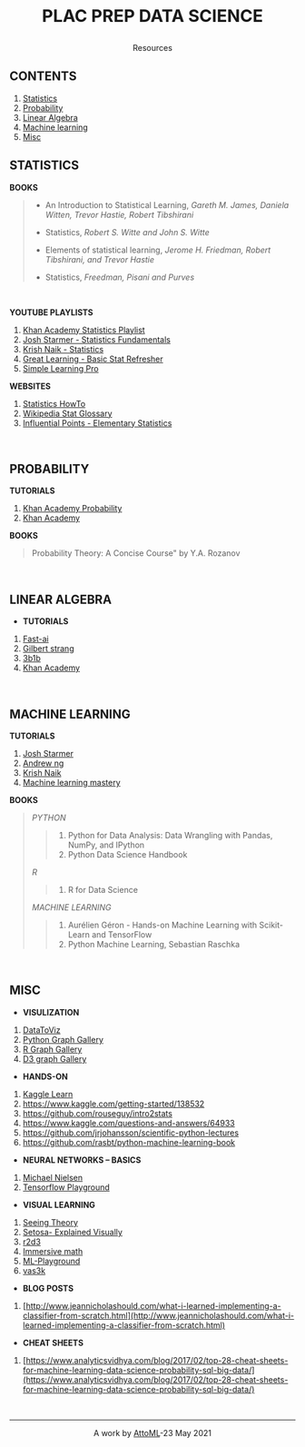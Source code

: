 

<p style="text-align: center;font-size:30px;"><b> PLAC PREP DATA SCIENCE </b></p>
<p style="text-align: center;">Resources</p>




## CONTENTS
1.	[Statistics](#statistics)
2.	[Probability](#probability)
3.	[Linear Algebra](#linear-algebra)
4.	[Machine learning](#machine-learning)
5.	[Misc](#misc)

## STATISTICS

**BOOKS**

>
> * An Introduction to Statistical Learning, _Gareth M. James, Daniela Witten, Trevor Hastie, Robert Tibshirani_
>
> * Statistics, _Robert S. Witte and John S. Witte_
> 
> * Elements of statistical learning, _Jerome H. Friedman, Robert Tibshirani, and Trevor Hastie_
> 
> * Statistics,  _Freedman, Pisani and Purves_
>	

<br>

**YOUTUBE PLAYLISTS**

1. [Khan Academy Statistics Playlist](https://www.youtube.com/playlist?list=PL1328115D3D8A2566)
2. [Josh Starmer - Statistics Fundamentals](https://www.youtube.com/playlist?list=PLblh5JKOoLUK0FLuzwntyYI10UQFUhsY9])
3. [Krish Naik - Statistics](https://www.youtube.com/playlist?list=PLZoTAELRMXVMhVyr3Ri9IQ-t5QPBtxzJO])
4. [Great Learning - Basic Stat Refresher](https://www.youtube.com/watch?v=Vfo5le26IhY)
5. [Simple Learning Pro](https://www.youtube.com/playlist?list=PL0KQuRyPJoe6KjlUM6iNYgt8d0DwI-IGR])


**WEBSITES**

1. [Statistics HowTo](https://www.statisticshowto.com/)
2. [Wikipedia Stat Glossary](https://en.wikipedia.org/wiki/Glossary_of_probability_and_statistics)
3. [Influential Points - Elementary Statistics](https://influentialpoints.com/Training/Elementary-statistics.htm)
 
<br>


## PROBABILITY

**TUTORIALS**

1. [Khan Academy Probability](https://www.youtube.com/playlist?list=PLC58778F28211FA19)
2. [Khan Academy](https://www.youtube.com/channel/UCRXuOXLW3LcQLWvxbZiIZ0w/playlists)


**BOOKS**

> Probability Theory: A Concise Course" by Y.A. Rozanov

<br>

## LINEAR ALGEBRA

* **TUTORIALS**
1. [Fast-ai](https://github.com/fastai/numerical-linearalgebra/blob/master/README.md)
2. [Gilbert strang](https://www.youtube.com/playlist?list=PL221E2BBF13BECF6C)
3. [3b1b](https://www.youtube.com/playlist?list=PLZHQObOWTQDPD3MizzM2xVFitgF8hE_ab)
4. [Khan Academy](https://www.youtube.com/watch?v=xyAuNHPsq-g&list=PLFD0EB975BA0CC1E0)

<br>

## MACHINE LEARNING

**TUTORIALS**
1. [Josh Starmer](https://www.youtube.com/playlist?list=PLblh5JKOoLUICTaGLRoHQDuF_7q2GfuJF)
2. [Andrew ng](https://www.youtube.com/playlist?list=PLLssT5z_DsK-h9vYZkQkYNWcItqhlRJLN)
3. [Krish Naik](https://www.youtube.com/playlist?list=PLZoTAELRMXVPBTrWtJkn3wWQxZkmTXGwe)
4. [Machine learning mastery](https://machinelearningmastery.com/start-here/)


**BOOKS** 

> *PYTHON*
> 
>> 1. Python for Data Analysis: Data Wrangling with Pandas, NumPy, and IPython 
>> 2. Python Data Science Handbook
>
> *R*
>> 1.	R for Data Science
>
> *MACHINE LEARNING*
>> 1. Aurélien Géron - Hands-on Machine Learning with Scikit-Learn and TensorFlow
>> 2. Python Machine Learning, Sebastian Raschka   

<br>


## MISC


* **VISULIZATION**
1. [DataToViz](https://www.data-to-viz.com/)
2. [Python Graph Gallery](https://www.python-graph-gallery.com/)
3. [R Graph Gallery](https://www.r-graph-gallery.com/)
4. [D3 graph Gallery](https://www.d3-graph-gallery.com/)


* **HANDS-ON**
1. [Kaggle Learn](https://www.kaggle.com/learn)
2. <https://www.kaggle.com/getting-started/138532>
3. <https://github.com/rouseguy/intro2stats>
4. <https://www.kaggle.com/questions-and-answers/64933>
5. <https://github.com/jrjohansson/scientific-python-lectures>
6. <https://github.com/rasbt/python-machine-learning-book>


* **NEURAL NETWORKS – BASICS**
1. [Michael Nielsen](http://neuralnetworksanddeeplearning.com/)
2. [Tensorflow Playground](https://playground.tensorflow.org)


* **VISUAL LEARNING**
1. [Seeing Theory](https://seeing-theory.brown.edu/)
2. [Setosa- Explained Visually](https://setosa.io/ev/)
3. [r2d3](https://www.r2d3.us/visual-intro-to-machine-learning-part-1/)
4. [Immersive math](https://immersivemath.com/ila/)
5. [ML-Playground](https://ml-playground.com/)
6. [vas3k](https://vas3k.com/blog/machine_learning/)


* **BLOG POSTS**
1. [http://www.jeannicholashould.com/what-i-learned-implementing-a-classifier-from-scratch.html](http://www.jeannicholashould.com/what-i-learned-implementing-a-classifier-from-scratch.html)

* **CHEAT SHEETS**
1. [https://www.analyticsvidhya.com/blog/2017/02/top-28-cheat-sheets-for-machine-learning-data-science-probability-sql-big-data/](https://www.analyticsvidhya.com/blog/2017/02/top-28-cheat-sheets-for-machine-learning-data-science-probability-sql-big-data/)


&nbsp;
<hr />
<p style="text-align: center;">A work by <a href="https://attoml.github.io/">AttoML</a>-23 May 2021</p>

<!-- Add icon library -->
<link rel="stylesheet" href="https://cdnjs.cloudflare.com/ajax/libs/font-awesome/4.7.0/css/font-awesome.min.css">

<!-- Add font awesome icons -->
<p style="text-align: center;">
    <a href="https://attoml.github.io/" class="fa fa-twitter"></a>
    <a href="https://attoml.github.io/" class="fa fa-linkedin"></a>
    <a href="https://attoml.github.io/" class="fa fa-github"></a>
</p>

&nbsp;
